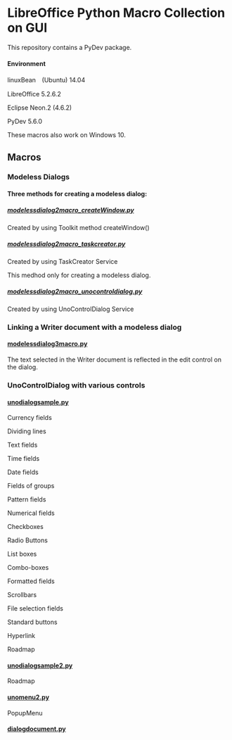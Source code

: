 # LibreOffice Python Macro Collection on GUI

This repository contains a PyDev package.

#### Environment

linuxBean　(Ubuntu) 14.04 

LibreOffice 5.2.6.2

Eclipse Neon.2 (4.6.2)

PyDev 5.6.0

These macros also work on Windows 10.

## Macros

### Modeless Dialogs

#### Three methods for creating a modeless dialog: 

##### <a href="https://github.com/p--q/GUI/blob/master/GUI/src/macro/modelessdialog2macro_createWindow.py">modelessdialog2macro_createWindow.py</a>

Created by using Toolkit method createWindow()

##### <a href="https://github.com/p--q/GUI/blob/master/GUI/src/macro/modelessdialog2macro_taskcreator.py">modelessdialog2macro_taskcreator.py</a>

Created by using TaskCreator Service

This medhod only for creating a modeless dialog.

##### <a href="https://github.com/p--q/GUI/blob/master/GUI/src/macro/modelessdialog2macro_unocontroldialog.py">modelessdialog2macro_unocontroldialog.py</a>

Created by using UnoControlDialog Service



###  Linking a Writer document with a modeless dialog

#### <a href="https://github.com/p--q/GUI/blob/master/GUI/src/macro/modelessdialog3macro.py">modelessdialog3macro.py</a>

The text selected in the Writer document is reflected in the edit control on the dialog.







### UnoControlDialog with various controls

#### <a href="https://github.com/p--q/GUI/blob/master/GUI/src/unodialogsample.py">unodialogsample.py</a>

Currency fields

Dividing lines

Text fields

Time fields

Date fields

Fields of groups 

Pattern fields

Numerical fields

Checkboxes

Radio Buttons

List boxes

Combo-boxes 

Formatted fields

Scrollbars

File selection fields 

Standard buttons

Hyperlink

Roadmap

#### <a href="https://github.com/p--q/GUI/blob/master/GUI/src/unodialogsample2.py">unodialogsample2.py</a>

Roadmap

#### <a href="https://github.com/p--q/GUI/blob/master/GUI/src/unomenu2.py">unomenu2.py</a>

PopupMenu




#### <a href="https://github.com/p--q/GUI/blob/master/GUI/src/dialogdocument.py">dialogdocument.py</a>











